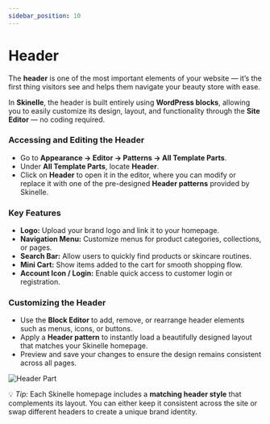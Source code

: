 ```yaml
---
sidebar_position: 10
---
```


# Header

The **header** is one of the most important elements of your website — it’s the first thing visitors see and helps them navigate your beauty store with ease.  

In **Skinelle**, the header is built entirely using **WordPress blocks**, allowing you to easily customize its design, layout, and functionality through the **Site Editor** — no coding required.  


### Accessing and Editing the Header

* Go to **Appearance → Editor → Patterns → All Template Parts**.  
* Under **All Template Parts**, locate **Header**.  
* Click on **Header** to open it in the editor, where you can modify or replace it with one of the pre-designed **Header patterns** provided by Skinelle.  


### Key Features

* **Logo:** Upload your brand logo and link it to your homepage.  
* **Navigation Menu:** Customize menus for product categories, collections, or pages.  
* **Search Bar:** Allow users to quickly find products or skincare routines.  
* **Mini Cart:** Show items added to the cart for smooth shopping flow.  
* **Account Icon / Login:** Enable quick access to customer login or registration.  


### Customizing the Header

* Use the **Block Editor** to add, remove, or rearrange header elements such as menus, icons, or buttons.  
* Apply a **Header pattern** to instantly load a beautifully designed layout that matches your Skinelle homepage.  
* Preview and save your changes to ensure the design remains consistent across all pages.  

![Header Part](/img/header-part.webp)

💡 *Tip:* Each Skinelle homepage includes a **matching header style** that complements its layout. You can either keep it consistent across the site or swap different headers to create a unique brand identity.